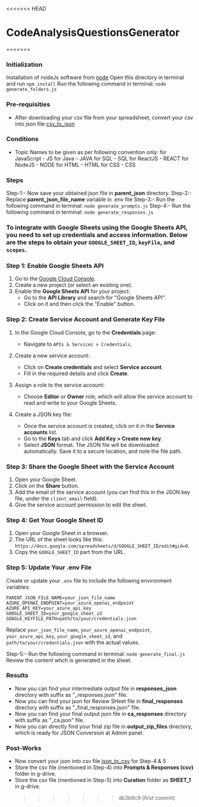 <<<<<<< HEAD

# CodeAnalysisQuestionsGenerator

=======

### Initialization

Installation of nodeJs software from [node](https://nodejs.org/en/download)
Open this directory in terminal and run `npm install`
Run the following command in terminal: `node generate_folders.js`

### Pre-requisities

- After downloading your csv file from your spreadsheet, convert your csv into json file [csv_to_json](https://data.page/csv/json)

### Conditions

- Topic Names to be given as per following convention only:
  for JavaScript - JS
  for Java - JAVA
  for SQL - SQL
  for ReactJS - REACT
  for NodeJS - NODE
  for HTML - HTML
  for CSS - CSS

### Steps

Step-1:- Now save your obtained json file in **parent_json** directory.
Step-2:- Replace **parent_json_file_name** variable in .env file
Step-3:- Run the following command in terminal: `node generate_prompts.js`
Step-4:- Run the following command in terminal: `node generate_responses.js`

### To integrate with Google Sheets using the Google Sheets API, you need to set up credentials and access information. Below are the steps to obtain your `GOOGLE_SHEET_ID`, `keyFile`, and `scopes`.

### Step 1: Enable Google Sheets API

1. Go to the [Google Cloud Console](https://console.developers.google.com/).
2. Create a new project (or select an existing one).
3. Enable the **Google Sheets API** for your project:
   - Go to the **API Library** and search for "Google Sheets API".
   - Click on it and then click the "Enable" button.

### Step 2: Create Service Account and Generate Key File

1. In the Google Cloud Console, go to the **Credentials** page:

   - Navigate to `APIs & Services > Credentials`.

2. Create a new service account:

   - Click on **Create credentials** and select **Service account**.
   - Fill in the required details and click **Create**.

3. Assign a role to the service account:

   - Choose **Editor** or **Owner** role, which will allow the service account to read and write to your Google Sheets.

4. Create a JSON key file:
   - Once the service account is created, click on it in the **Service accounts** list.
   - Go to the **Keys** tab and click **Add Key > Create new key**.
   - Select **JSON** format. The JSON file will be downloaded automatically. Save it to a secure location, and note the file path.

### Step 3: Share the Google Sheet with the Service Account

1. Open your Google Sheet.
2. Click on the **Share** button.
3. Add the email of the service account (you can find this in the JSON key file, under the `client_email` field).
4. Give the service account permission to edit the sheet.

### Step 4: Get Your Google Sheet ID

1. Open your Google Sheet in a browser.
2. The URL of the sheet looks like this: `https://docs.google.com/spreadsheets/d/GOOGLE_SHEET_ID/edit#gid=0`.
3. Copy the `GOOGLE_SHEET_ID` part from the URL.

### Step 5: Update Your .env File

Create or update your `.env` file to include the following environment variables:

```
PARENT_JSON_FILE_NAME=your_json_file_name
AZURE_OPENAI_ENDPOINT=your_azure_openai_endpoint
AZURE_API_KEY=your_azure_api_key
GOOGLE_SHEET_ID=your_google_sheet_id
GOOGLE_KEYFILE_PATH=path/to/your/credentials.json
```

Replace `your_json_file_name`, `your_azure_openai_endpoint`, `your_azure_api_key`, `your_google_sheet_id`, and `path/to/your/credentials.json` with the actual values.

Step-5:- Run the following command in terminal: `node generate_final.js`
Review the content whch is generated in the sheet.


### Results

- Now you can find your intermediate output file in **responses_json** directory with suffix as "\_responses.json" file.
- Now you can find your json for Review SHeet file in **final_responses** directory with suffix as "\_final_responses.json" file.
- Now you can find your final output json file in **ca_responses** directory with suffix as "\_ca.json" file.
- Now you can directly find your final zip file in **output_zip_files** directory, which is ready for JSON Conversion at Admin panel.

### Post-Works

- Now convert your json into csv file [json_to_csv](https://data.page/json/csv) for Step-4 & 5
- Store the csv file (mentioned in Step-4) into **Prompts & Responses (csv)** folder in g-drive.
- Store the csv file (mentioned in Step-5) into **Curation** folder as **SHEET_1** in g-drive.
  > > > > > > > db3b9c9 (first commit)
